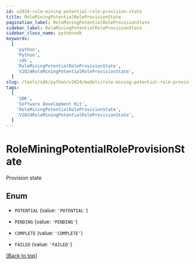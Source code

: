 ```yaml
---
id: v2024-role-mining-potential-role-provision-state
title: RoleMiningPotentialRoleProvisionState
pagination_label: RoleMiningPotentialRoleProvisionState
sidebar_label: RoleMiningPotentialRoleProvisionState
sidebar_class_name: pythonsdk
keywords:
  [
    'python',
    'Python',
    'sdk',
    'RoleMiningPotentialRoleProvisionState',
    'V2024RoleMiningPotentialRoleProvisionState',
  ]
slug: /tools/sdk/python/v2024/models/role-mining-potential-role-provision-state
tags:
  [
    'SDK',
    'Software Development Kit',
    'RoleMiningPotentialRoleProvisionState',
    'V2024RoleMiningPotentialRoleProvisionState',
  ]
---
```


# RoleMiningPotentialRoleProvisionState

Provision state

## Enum

- `POTENTIAL` (value: `'POTENTIAL'`)

- `PENDING` (value: `'PENDING'`)

- `COMPLETE` (value: `'COMPLETE'`)

- `FAILED` (value: `'FAILED'`)

[[Back to top]](#)
